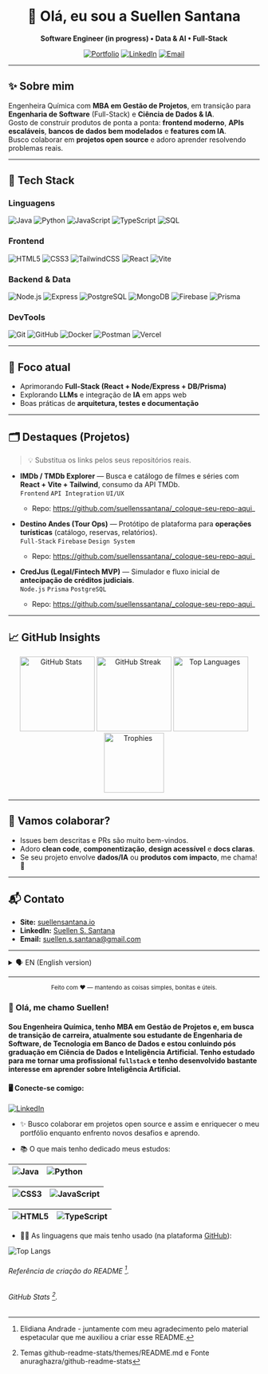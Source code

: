 <!--
  README by Suellen Santana (suellenssantana)
  Feel free to adapt sections, badges and links.
-->

<div align="center">

# 👋 Olá, eu sou a **Suellen Santana**  
**Software Engineer (in progress) • Data & AI • Full-Stack**  

[![Portfolio](https://img.shields.io/badge/Portfolio-000?style=for-the-badge&logo=vercel&logoColor=white)](https://suellensantana.io)
[![LinkedIn](https://img.shields.io/badge/LinkedIn-000?style=for-the-badge&logo=linkedin&logoColor=0E76A8)](https://www.linkedin.com/in/suellen-s-santana/)
[![Email](https://img.shields.io/badge/Contact-000?style=for-the-badge&logo=mail)](mailto:devsuellensantana@icloud.com)

</div>

---

## ✨ Sobre mim
Engenheira Química com **MBA em Gestão de Projetos**, em transição para **Engenharia de Software** (Full-Stack) e **Ciência de Dados & IA**.  
Gosto de construir produtos de ponta a ponta: **frontend moderno**, **APIs escaláveis**, **bancos de dados bem modelados** e **features com IA**.  
Busco colaborar em **projetos open source** e adoro aprender resolvendo problemas reais.

---

## 🚀 Tech Stack

### Linguagens
![Java](https://img.shields.io/badge/Java-000?style=for-the-badge&logo=openjdk)
![Python](https://img.shields.io/badge/Python-000?style=for-the-badge&logo=python)
![JavaScript](https://img.shields.io/badge/JavaScript-000?style=for-the-badge&logo=javascript)
![TypeScript](https://img.shields.io/badge/TypeScript-000?style=for-the-badge&logo=typescript)
![SQL](https://img.shields.io/badge/SQL-000?style=for-the-badge&logo=postgresql)

### Frontend
![HTML5](https://img.shields.io/badge/HTML5-000?style=for-the-badge&logo=html5)
![CSS3](https://img.shields.io/badge/CSS3-000?style=for-the-badge&logo=css3)
![TailwindCSS](https://img.shields.io/badge/Tailwind-000?style=for-the-badge&logo=tailwindcss)
![React](https://img.shields.io/badge/React-000?style=for-the-badge&logo=react)
![Vite](https://img.shields.io/badge/Vite-000?style=for-the-badge&logo=vite)

### Backend & Data
![Node.js](https://img.shields.io/badge/Node.js-000?style=for-the-badge&logo=node.js)
![Express](https://img.shields.io/badge/Express-000?style=for-the-badge&logo=express)
![PostgreSQL](https://img.shields.io/badge/PostgreSQL-000?style=for-the-badge&logo=postgresql)
![MongoDB](https://img.shields.io/badge/MongoDB-000?style=for-the-badge&logo=mongodb)
![Firebase](https://img.shields.io/badge/Firebase-000?style=for-the-badge&logo=firebase)
![Prisma](https://img.shields.io/badge/Prisma-000?style=for-the-badge&logo=prisma)

### DevTools
![Git](https://img.shields.io/badge/Git-000?style=for-the-badge&logo=git)
![GitHub](https://img.shields.io/badge/GitHub-000?style=for-the-badge&logo=github)
![Docker](https://img.shields.io/badge/Docker-000?style=for-the-badge&logo=docker)
![Postman](https://img.shields.io/badge/Postman-000?style=for-the-badge&logo=postman)
![Vercel](https://img.shields.io/badge/Vercel-000?style=for-the-badge&logo=vercel)

---

## 🧠 Foco atual
- Aprimorando **Full-Stack (React + Node/Express + DB/Prisma)**  
- Explorando **LLMs** e integração de **IA** em apps web  
- Boas práticas de **arquitetura, testes e documentação**

---

## 🗂️ Destaques (Projetos)
> 💡 Substitua os links pelos seus repositórios reais.

- **IMDb / TMDb Explorer** — Busca e catálogo de filmes e séries com **React + Vite + Tailwind**, consumo da API TMDb.  
  `Frontend` `API Integration` `UI/UX`
  - Repo: https://github.com/suellenssantana/_coloque-seu-repo-aqui_

- **Destino Andes (Tour Ops)** — Protótipo de plataforma para **operações turísticas** (catálogo, reservas, relatórios).  
  `Full-Stack` `Firebase` `Design System`
  - Repo: https://github.com/suellenssantana/_coloque-seu-repo-aqui_

- **CredJus (Legal/Fintech MVP)** — Simulador e fluxo inicial de **antecipação de créditos judiciais**.  
  `Node.js` `Prisma` `PostgreSQL`
  - Repo: https://github.com/suellenssantana/_coloque-seu-repo-aqui_

---

## 📈 GitHub Insights

<div align="center">

<!-- Stats -->
<img src="https://github-readme-stats.vercel.app/api?username=suellenssantana&show_icons=true&theme=transparent&hide_border=true&rank_icon=github" height="150" alt="GitHub Stats"/>
<img src="https://github-readme-streak-stats.herokuapp.com?user=suellenssantana&theme=transparent&hide_border=true" height="150" alt="GitHub Streak"/>

<!-- Top Langs -->
<img src="https://github-readme-stats-git-masterrstaa-rickstaa.vercel.app/api/top-langs/?username=suellenssantana&layout=compact&bg_color=00000000&hide_border=true" height="150" alt="Top Languages"/>

<!-- Trophies (optional) -->
<img src="https://github-profile-trophy.vercel.app/?username=suellenssantana&theme=flat&row=1&margin-w=10&no-bg=true&no-frame=true" height="120" alt="Trophies"/>

</div>

---

## 🤝 Vamos colaborar?
- Issues bem descritas e PRs são muito bem-vindos.  
- Adoro **clean code**, **componentização**, **design acessível** e **docs claras**.  
- Se seu projeto envolve **dados/IA** ou **produtos com impacto**, me chama! 🚀

---

## 📬 Contato

- **Site:** [suellensantana.io](https://suellensantana.io)  
- **LinkedIn:** [Suellen S. Santana](https://www.linkedin.com/in/suellen-s-santana/)  
- **Email:** suellen.s.santana@gmail.com

---

<details>
<summary>🗣️ EN (English version)</summary>

**Chemical Engineer** with an **MBA in Project Management**, transitioning to **Software Engineering** (Full-Stack) and **Data & AI**.  
I love building end-to-end products and collaborating on **open source**.  
Current focus: **React + Node/Express + DB/Prisma**, and adding **AI** features to web apps.  
Let’s connect on LinkedIn or send me an email — happy to collaborate!
</details>

---

<div align="center">
  <sub>Feito com ♥ — mantendo as coisas simples, bonitas e úteis.</sub>
</div>


###  👋 Olá, me chamo Suellen!
#### Sou Engenheira Química, tenho MBA em Gestão de Projetos e, em busca de transição de carreira, atualmente sou estudante de Engenharia de Software, de Tecnologia em Banco de Dados e estou conluindo pós graduação em Ciência de Dados e Inteligência Artificial. Tenho estudado para me tornar uma profissional `fullstack` e tenho desenvolvido bastante interesse em aprender sobre Inteligência Artificial.

#### 🖥 Conecte-se comigo:  
[![LinkedIn](https://img.shields.io/badge/LinkedIn-000?style=for-the-badge&logo=linkedin&logoColor=0E76A8)](https://www.linkedin.com/in/suellen-s-santana/)


- ✨ Busco colaborar em projetos open source e assim e enriquecer o meu portfólio enquanto enfrento novos desafios e aprendo. 

- 📚 O que mais tenho dedicado meus estudos:
 
|![Java](https://img.shields.io/badge/Java-000?style=for-the-badge&logo=java) |![Python](https://img.shields.io/badge/Python-000?style=for-the-badge&logo=python) | 
| -------------| -------------| 

|![CSS3](https://img.shields.io/badge/CSS3-000?style=for-the-badge&logo=css3&logoColor=264CE4) |![JavaScript](https://img.shields.io/badge/JavaScript-000?style=for-the-badge&logo=javascript) |
| -------------| -------------| 

|![HTML5](https://img.shields.io/badge/HTML5-000?style=for-the-badge&logo=html5) |![TypeScript](https://img.shields.io/badge/TypeScript-000?style=for-the-badge&logo=typescript)|
| -------------| -------------| 



* 👩‍💻 As linguagens que mais tenho usado (na plataforma [GitHub](https://github.com/suellenssantana/suellenssantana)):


![Top Langs](https://github-readme-stats-git-masterrstaa-rickstaa.vercel.app/api/top-langs/?username=suellenssantana&layout=compact&bg_color=000&border_color=30A3DC&title_color=E94D5F&text_color=FFF)










###### Referência de criação do README [^1].
###### GitHub Stats [^2].
[^1]: Elidiana Andrade - juntamente com meu agradecimento pelo material espetacular que me auxiliou a criar esse README. 
[^2]: Temas	github-readme-stats/themes/README.md e Fonte	anuraghazra/github-readme-stats

